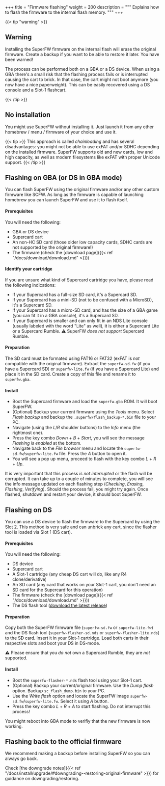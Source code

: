 +++
title = "Firmware flashing"
weight = 200
description = """
Explains how to flash the firmware to the internal flash memory.
"""
+++

{{< tip "warning" >}}

## Warning

Installing the SuperFW firmware on the internal flash will erase the original firmware.
Create a backup if you want to be able to restore it later. You have been warned!

The process can be performed both on a GBA or a DS device. When using a GBA
there's a small risk that the flashing process fails or is interrupted causing
the cart to brick. In that case, the cart might not boot anymore (you now have a
nice paperweight). This can be easily recovered using a DS console and a Slot-1 flashcart.

{{< /tip >}}

## No installation

You might use SuperFW without installing it. Just launch it from any other homebrew / menu / firmware of your choice and use it.

{{< tip >}}
This approach is called _chainloading_ and has several disadvantages: you
might not be able to use exFAT and/or SDHC depending on the installed
firmware. SuperFW supports old and new cards, low and high capacity, as
well as modern filesystems like exFAT with proper Unicode support.
{{< /tip >}}

## Flashing on GBA (or DS in GBA mode)

You can flash SuperFW using the original firmware and/or any other custom
firmware like SCFW. As long as the firmware is capable of launching homebrew
you can launch SuperFW and use it to flash itself.

#### Prerequisites

You will need the following:

  - GBA or DS device
  - Supercard cart
  - An non-HC SD card (those older low capacity cards, SDHC cards are not supported by the original firmware!)
  - The firmware (check the [download page]({{< ref "/docs/download/download.md" >}}))

#### Identify your cartridge

If you are unsure what kind of Supercard cartridge you have, please read the following indications:

 - If your Supercard has a full-size SD card, it's a Supercard SD.
 - If your Supercard has a mini-SD (not to be confused with a MicroSD), it's a Supercard SD.
 - If your Supercard has a micro-SD card, and has the size of a GBA game (you can fit it in a GBA console), it's a Supercard SD.
 - If your Supercard is smaller and can only fit in an NDS Lite console (usually labeled with the word "Lite" as well), it is either a Supercard Lite or a Supercard Rumble. ⚠️ SuperFW *does not support* Supercard Rumble.

#### Preparation

The SD card must be formated using FAT16 or FAT32 (exFAT is *not* compatible with the original firmware). Extract the `superfw-sd.fw` (if you have a Supercard SD) or `superfw-lite.fw` (if you have a Supercard Lite) and place it in the SD card. Create a copy of this file and rename it to `superfw.gba`.

#### Install

  - Boot the Supercard firmware and load the `superfw.gba` ROM. It will boot SuperFW.
  - (Optional) Backup your current firmware using the _Tools_ menu. Select _Flash backup_ and backup the `.superfw/flash_backup-*.bin` file to your PC.
  - Navigate (using the _L_/_R_ shoulder buttons) to the _Info_ menu (the rightmost one).
  - Press the key combo _Down_ + _B_ + _Start_, you will see the message _Flashing is enabled_ at the bottom.
  - Navigate back to the _File browser_ menu and locate the `superfw-sd.fw`/`superfw-lite.fw` file. Press the _A_ button to open it.
  - You will see a pop up menu, proceed to flash with the key combo _L_ + _R_ + _Up_.

It is very important that this process *is not interrupted* or the flash will be corrupted. It can take up to a couple of minutes to complete, you will see the info message updated on each flashing step (_Checking_, _Erasing_, _Flashing_, _Verifying_). Should the process fail, you might try again. Once flashed, shutdown and restart your device, it should boot SuperFW.


## Flashing on DS

You can use a DS device to flash the firmware to the Supercard by using the Slot 2. This method is very safe and can unbrick any cart, since the flasher tool is loaded via Slot 1 (DS cart).

#### Prerequisites

You will need the following:

  - DS device
  - Supercard cart
  - A Slot-1 cartridge (any cheap DS cart will do, like any R4 clone/derivative)
  - An SD card (any card that works on your Slot-1 cart, you don't need an SD card for the Supercard for this operation)
  - The firmware (check the [download page]({{< ref "/docs/download/download.md" >}}))
  - The DS flash tool ([download the latest release](https://github.com/davidgfnet/superfw-nds-flasher-tool/releases))

#### Preparation

Copy both the SuperFW firmware file (`superfw-sd.fw` or `superfw-lite.fw`) and the DS flash tool (`superfw-flasher-sd.nds` or `superfw-flasher-lite.nds`) to the SD card. Insert it in your Slot-1 cartridge. Load both carts in their respective slots and boot your DS in DS-mode.

⚠️ Please ensure that you *do not* own a Supercard Rumble, they are *not* supported.

#### Install

  - Boot the `superfw-flasher-*.nds` flash tool using your Slot-1 cart.
  - (Optional) Backup your current/original firmware. Use the _Dump flash_ option. Backup `sc_flash_dump.bin` to your PC.
  - Use the _Write flash_ option and locate the SuperFW image `superfw-sd.fw`/`superfw-lite.fw`. Select it using _A_ button.
  - Press the key combo _L_ + _R_ + _A_ to start flashing. Do not interrupt this process!

You might reboot into GBA mode to verifiy that the new firmware is now working.

## Flashing back to the official firmware

We recommend making a backup before installing SuperFW so you can always go back.

Check [the downgrade notes]({{< ref "/docs/install/upgrade/#downgrading--restoring-original-firmware" >}})
for guidance on downgrading/restoring.

